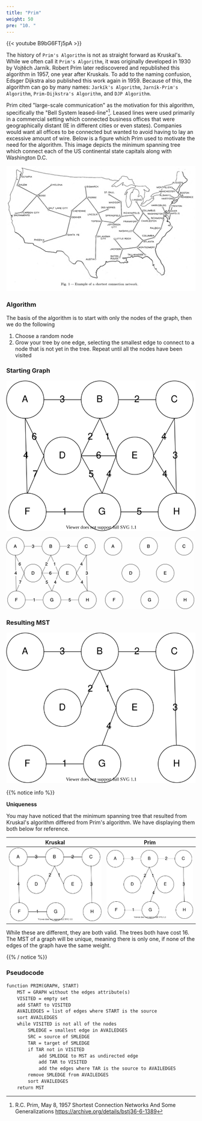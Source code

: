 ```yaml
---
title: "Prim"
weight: 50
pre: "10. "
---
```


{{< youtube B9bG6FTj5pA  >}}

The history of `Prim's Algorithm` is not as straight forward as Kruskal's. While we often call it `Prim's Algorithm`, it was originally developed in 1930 by Vojtěch Jarník. Robert Prim later rediscovered and republished this algorithm in 1957, one year after Kruskals. To add to the naming confusion, Edsger Dijkstra also published this work again in 1959. Because of this, the algorithm can go by many names: `Jarkík's Algorithm`, `Jarník-Prim's Algorithm`, `Prim-Dijkstra's Algorithm`, and `DJP Algorithm`.

Prim cited "large-scale communication" as the motivation for this algorithm, specifically the "Bell System leased-line"[^1]. Leased lines were used primarily in a commercial setting which connected business offices that were geographically distant (IE in different cities or even states). Companies would want all offices to be connected but wanted to avoid having to lay an excessive amount of wire. Below is a figure which Prim used to motivate the need for the algorithm. This image depicts the minimum spanning tree which connect each of the US continental state capitals along with Washington D.C. 

[^1]: R.C. Prim, May 8, 1957 Shortest Connection Networks And Some Generalizations https://archive.org/details/bstj36-6-1389

![Prim's Motivation](images/16/prim_US.png)

### Algorithm

The basis of the algorithm is to start with only the nodes of the graph, then we do the following

1. Choose a random node
1. Grow your tree by one edge, selecting the smallest edge to connect to a node that is not yet in the tree. Repeat until all the nodes have been visited


### Starting Graph

![Prim Example Start](images/16/315_9_Lex.svg)


![Prim Example GIF](images/16/prim.gif)

### Resulting MST

![Prim Example Result](images/16/315_9_Pdone.svg)

{{% notice info %}}

**Uniqueness**

You may have noticed that the minimum spanning tree that resulted from Kruskal's algorithm differed from Prim's algorithm. We have displaying them both below for reference. 

| Kruskal | Prim |
|--- | --- |
|![Kruskal Example Result](images/16/315_9_Kdone.svg) | ![Prim Example Result](images/16/315_9_Pdone.svg) |

While these are different, they are both valid. The trees both have cost 16. The MST of a graph will be unique, meaning there is only one, if none of the edges of the graph have the same weight. 

{{% / notice %}}

### Pseudocode

``` tex
function PRIM(GRAPH, START)
    MST = GRAPH without the edges attribute(s)
    VISITED = empty set
    add START to VISITED
    AVAILEDGES = list of edges where START is the source
    sort AVAILEDGES
    while VISITED is not all of the nodes
        SMLEDGE = smallest edge in AVAILEDGES
        SRC = source of SMLEDGE
        TAR = target of SMLEDGE
        if TAR not in VISITED
            add SMLEDGE to MST as undirected edge
            add TAR to VISITED
            add the edges where TAR is the source to AVAILEDGES
        remove SMLEDGE from AVAILEDGES
        sort AVAILEDGES
    return MST
```
